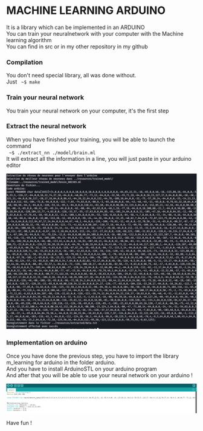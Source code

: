 <h1>MACHINE LEARNING ARDUINO</h1>

It is a library which can be implemented in an ARDUINO<br />
You can train your neuralnetwork with your computer with the Machine learning algorithm<br />
You can find in src or in my other repository in my github<br />

<h3>Compilation</h3>

You don't need special library, all was done without.<br/>
Just <code> ~$ make</code><br/>


<h3>Train your neural network</h3>

You train your neural network on your computer, it's the first step<br/>


<h3>Extract the neural network</h3>

When you have finished your training, you will be able to launch the command<br/>
<code> ~$ ./extract_nn ./model/brain.ml</code><br/>
It will extract all the information in a line, you will just paste in your arduino editor<br />

![My Image](documentation/1.png)


<h3>Implementation on arduino</h3>

Once you have done the previous step, you have to import the library m_learning for arduino in the folder arduino.<br/>
And you have to install ArduinoSTL on your arduino program<br/>
And after that you will be able to use your neural network on your arduino !

![My Image](documentation/2.png)

Have fun !